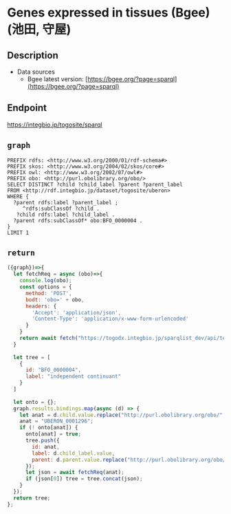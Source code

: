 # Genes expressed in tissues (Bgee) (池田, 守屋)

## Description

- Data sources
    - Bgee latest version: [https://bgee.org/?page=sparql](https://bgee.org/?page=sparql)

## Endpoint

https://integbio.jp/togosite/sparql

## `graph`
```sparql
PREFIX rdfs: <http://www.w3.org/2000/01/rdf-schema#>
PREFIX skos: <http://www.w3.org/2004/02/skos/core#>
PREFIX owl: <http://www.w3.org/2002/07/owl#>
PREFIX obo: <http://purl.obolibrary.org/obo/>
SELECT DISTINCT ?child ?child_label ?parent ?parent_label
FROM <http://rdf.integbio.jp/dataset/togosite/uberon>
WHERE {
  ?parent rdfs:label ?parent_label ;
     ^rdfs:subClassOf ?child .
   ?child rdfs:label ?child_label .
  ?parent rdfs:subClassOf* obo:BFO_0000004 .
}
LIMIT 1
```

## `return`
```javascript
({graph})=>{
  let fetchReq = async (obo)=>{
    console.log(obo);
    const options = {
      method: 'POST',
      bodt: 'obo=' + obo,
      headers: {
        'Accept': 'application/json',
        'Content-Type': 'application/x-www-form-urlencoded'
      }
    }
    return await fetch("https://togodx.integbio.jp/sparqlist_dev/api/test_gene_expressed_tissue_bgee_backend", options).then(res=>res.json());
  }
  
  let tree = [
    {
      id: "BFO_0000004",
      label: "independent continuant"
    }
  ]
  
  let onto = {};
  graph.results.bindings.map(async (d) => {
    let anat = d.child.value.replace("http://purl.obolibrary.org/obo/", "");
    anat = "UBERON_0001296";
    if (! onto[anat]) {
      onto[anat] = true;
      tree.push({
        id: anat,
        label: d.child_label.value,
        parent: d.parent.value.replace("http://purl.obolibrary.org/obo/", "")
      });
      let json = await fetchReq(anat);
      if (json[0]) tree = tree.concat(json);
    }
  });
  return tree;
};
```
